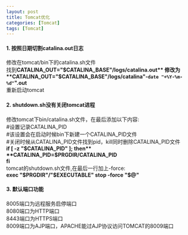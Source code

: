 ```yaml
---
layout: post
title: Tomcat优化
categories: [Tomcat]
tags: [Tomcat]
---
```

#### 1. 按照日期切割catalina.out日志  
修改在tomcat/bin下的catalina.sh文件  
找到**CATALINA_OUT="$CATALINA_BASE"/logs/catalina.out**    
修改为**CATALINA_OUT="$CATALINA_BASE"/logs/catalina"-`date "+%Y-%m-%d"`".out**  
重新启动tomcat  
<!-- more -->
#### 2. shutdown.sh没有关闭tomcat进程  
修改tomcat下bin/catalina.sh文件，在最后添加以下内容:  
#设置记录CATALINA_PID   
#该设置会在启动时候bin下新建一个CATALINA_PID文件   
#关闭时候从CATALINA_PID文件找到pid，kill同时删除CATALINA_PID文件  
**if [ -z "$CATALINA_PID" ]; then**    
      **CATALINA_PID=$PRGDIR/CATALINA_PID**    
**fi**  
tomcat的shutdown.sh文件,在最后一行加上-force:  
**exec "$PRGDIR"/"$EXECUTABLE" stop -force "$@"**  
#### 3. 默认端口功能  
8005端口为远程服务启停端口  
8080端口为HTTP端口  
8443端口为HTTPS端口  
8009端口为AJP端口，APACHE能过AJP协议访问TOMCAT的8009端口  

